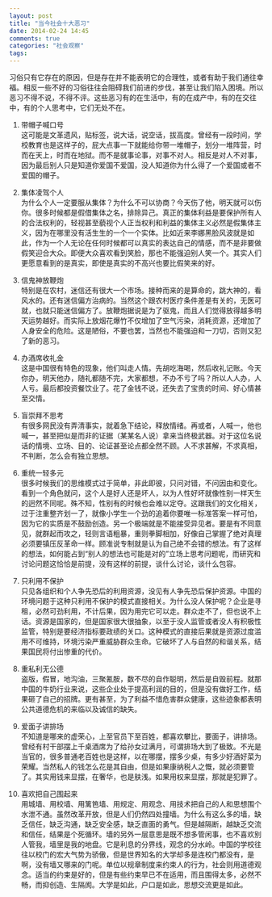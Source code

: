 ```yaml
---
layout: post
title: "当今社会十大恶习"
date: 2014-02-24 14:45
comments: true
categories: "社会观察"
tags: 
---
```

习俗只有它存在的原因，但是存在并不能表明它的合理性，或者有助于我们通往幸福。相反一些不好的习俗往往会阻碍我们前进的步伐，甚至让我们陷入困境。所以恶习不得不说，不得不评。这些恶习有的在生活中，有的在成产中，有的在交往中，有的个人思考中，它们无处不在。  

1. 带帽子喊口号  
这可能是文革遗风，贴标签，说大话，说空话，拔高度。曾经有一段时间，学校教育也是这样子的，屁大点事一下就能给你带一堆帽子，划分一堆阵营，时而在天上，时而在地狱。而不是就事论事，对事不对人。相反是对人不对事，因为最后别人只是知道你爱国不爱国，没人知道你为什么得了一个爱国或者不爱国的帽子。  

2. 集体凌驾个人  
为什么个人一定要服从集体？为什么不可以协商？今天伤了他，明天就可以伤你。很多时候都是假借集体之名，排除异己。真正的集体利益是要保护所有人的合法权利的，轻视甚至藐视个人正当权利和利益的集体主义必然是假集体主义，因为在哪里没有活生生的一个一个实体。比如近来李娜黑脸风波就是如此，作为一个人无论在任何时候都可以真实的表达自己的情感，而不是非要做假笑迎合大众。即便大众喜欢看到笑脸，那也不能强迫别人笑一个。其实人们更愿意看到的是真实，即使是真实的不高兴也要比假笑来的好。  

3. 信鬼神放鞭炮  
特别是在农村，迷信还有很大一个市场。接种而来的是算命的，跳大神的，看风水的。还有迷信偏方治病的。当然这个跟农村医疗条件差是有关的，无医可就，也就只能迷信偏方了。放鞭炮据说是为了驱鬼，而且人们觉得放得越多明天运势越好。而实际上放烟花爆竹不仅增加了空气污染，消耗资源，还增加了人身安全的危险。这是陋俗，不要也罢，当然也不能强迫和一刀切，否则又犯了新的恶习。  

4. 办酒席收礼金  
这是中国很有特色的现象，他们叫走人情。先胡吃海喝，然后收礼记账。今天你办，明天他办，随礼都随不完，大家都想，不办不亏了吗？所以人人办，人人亏。最后都投资餐饮业了。花了金钱不说，还失去了宝贵的时间、好心情甚至交情。  

5. 盲崇拜不思考  
有很多网民没有弄清事实，就着急下结论，释放情绪。再或者，人喊一，他也喊一，甚至把似是而非的证据（某某名人说）拿来当终极武器。对于这位名说话的情境、立场、目的、论证甚至论点都全然不顾。人不求甚解，不求真相，不判断，怎么会有独立思想。  

6. 重统一轻多元  
很多时候我们的思维模式过于简单，非此即彼，只问对错，不问因由和变化。看到一个角色就问，这个人是好人还是坏人，以为人性好坏就像性别一样天生的迥然不同呢。殊不知，性别有的时候也会难以定夺。这跟我们的文化相关，过于注重整齐划一了，就像小学生一个劲的追着你要唯一标准答案一样可怕，因为它的实质是不鼓励创造。另一个极端就是不能接受异见者。要是有不同意见，就群起而攻之，轻则言语粗暴，重则拳脚相加，好像自己掌握了绝对真理必须要镇压反革命一样。顾准说专制就是认为自己绝不会错的想法。有了这样的想法，如何能占到“别人的想法也可能是对的”立场上思考问题呢，而研究和讨论问题这恰恰是前提，没有这样的前提，谈什么讨论，谈什么包容。  

7. 只利用不保护  
只见各组织和个人争先恐后的利用资源，没见有人争先恐后保护资源。中国的环境问题于这种只利用不保护的模式直接相关。为什么没人保护呢？企业是寻租，必然可劲利用，不计后果，因为用完它可以走。群众走不了，但也说不上话。资源是国家的，但是国家很大很抽象，以至于没人监管或者没人有积极性监管，特别是要经济指标要政绩的关口。这种模式的直接后果就是资源过度滥用不可维持，环境污染严重威胁群众生命。它破坏了人与自然的和谐关系，结果国民将付出惨重的代价。  

8. 重私利无公德  
盗版，假冒，地沟油，三聚氰胺，数不尽的自作聪明，然后是自毁前程。就那中国的牛奶行业来说，这些企业处于提高利润的目的，但是没有做好工作，结果砸了自己的招牌。更有甚至，为了利益不惜危害群众健康，这些迹象都表明公共道德危机的来临以及诚信的缺失。  

9. 爱面子讲排场  
不知道是哪来的虚荣心，上至官员下至百姓，都喜欢攀比，要面子，讲排场。曾经有村干部摆上千桌酒席为了给孙女过满月，可谓排场大到了极致。不光是当官的，很多普通老百姓也是这样，以在哪摆，摆多少桌，有多少好酒好菜为荣耀。当然私人的钱怎么花是其自由，但是如果康纳税人之慨，就必须要管了。其实用钱来显摆，在奢华，也是肤浅。如果用权来显摆，那就是犯罪了。  

10. 喜欢把自己围起来  
用城墙、用校墙、用篱笆墙、用规定、用观念、用技术把自己的人和思想围个水泄不通。虽然改革开放，但是人们仍然四处撞墙。为什么有这么多的墙，缺乏信任，缺乏沟通，缺乏安全感，缺乏直面的勇气。但是越隔断，越缺乏交流和信任，结果是个死循环。墙的另外一层意思是既不想多管闲事，也不喜欢别人管我，墙里是我的地盘。它是利息的分界线，观念的分水岭。中国的学校往往以校门的宏大气势为骄傲，但是世界知名的大学却多是连校门都没有，是啊，没有墙又哪来的门呢。单位以规章制度来约束人的行为，社会则用道德观念。适当的约束是好的，但是有些约束早已不在适用，而且围得太多，必然不畅，而抑创造、生隔阂。大学是如此，户口是如此，思想交流更是如此。  